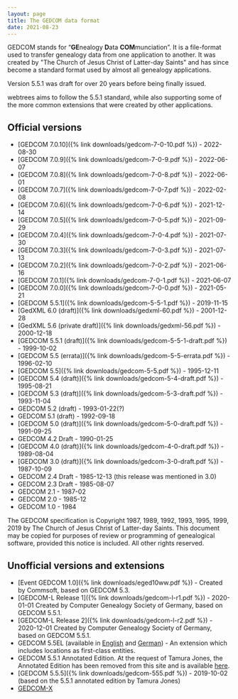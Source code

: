```yaml
---
layout: page
title: The GEDCOM data format
date: 2021-08-23
---
```


GEDCOM stands for “**GE**nealogy **D**ata **COM**munciation”. It is a file-format used to transfer genealogy data from one application to another.  It was created by "The Church of Jesus Christ of Latter-day Saints" and has since become a standard format used by almost all genealogy applications.

Version 5.5.1 was draft for over 20 years before being finally issued.

webtrees aims to follow the 5.5.1 standard, while also supporting some
of the more common extensions that were created by other applications.

## Official versions

* [GEDCOM 7.0.10]({% link downloads/gedcom-7-0-10.pdf %}) - 2022-08-30
* [GEDCOM 7.0.9]({% link downloads/gedcom-7-0-9.pdf %}) - 2022-06-07
* [GEDCOM 7.0.8]({% link downloads/gedcom-7-0-8.pdf %}) - 2022-06-01
* [GEDCOM 7.0.7]({% link downloads/gedcom-7-0-7.pdf %}) - 2022-02-08
* [GEDCOM 7.0.6]({% link downloads/gedcom-7-0-6.pdf %}) - 2021-12-14
* [GEDCOM 7.0.5]({% link downloads/gedcom-7-0-5.pdf %}) - 2021-09-29
* [GEDCOM 7.0.4]({% link downloads/gedcom-7-0-4.pdf %}) - 2021-07-30
* [GEDCOM 7.0.3]({% link downloads/gedcom-7-0-3.pdf %}) - 2021-07-13
* [GEDCOM 7.0.2]({% link downloads/gedcom-7-0-2.pdf %}) - 2021-06-16
* [GEDCOM 7.0.1]({% link downloads/gedcom-7-0-1.pdf %}) - 2021-06-07
* [GEDCOM 7.0.0]({% link downloads/gedcom-7-0-0.pdf %}) - 2021-05-21
* [GEDCOM 5.5.1]({% link downloads/gedcom-5-5-1.pdf %}) - 2019-11-15
* [GedXML 6.0 (draft)]({% link downloads/gedxml-60.pdf %}) - 2001-12-28
* [GedXML 5.6 (private draft)]({% link downloads/gedxml-56.pdf %}) - 2000-12-18
* [GEDCOM 5.5.1 (draft)]({% link downloads/gedcom-5-5-1-draft.pdf %}) - 1999-10-02
* [GEDCOM 5.5 (errata)]({% link downloads/gedcom-5-5-errata.pdf %}) - 1996-02-10
* [GEDCOM 5.5]({% link downloads/gedcom-5-5.pdf %}) - 1995-12-11
* [GEDCOM 5.4 (draft)]({% link downloads/gedcom-5-4-draft.pdf %}) - 1995-08-21
* [GEDCOM 5.3 (draft)]({% link downloads/gedcom-5-3-draft.pdf %}) - 1993-11-04
* GEDCOM 5.2 (draft) - 1993-01-22(?)
* GEDCOM 5.1 (draft) - 1992-09-18
* [GEDCOM 5.0 (draft)]({% link downloads/gedcom-5-0-draft.pdf %}) - 1991-09-25
* GEDCOM 4.2 Draft - 1990-01-25
* [GEDCOM 4.0 (draft)]({% link downloads/gedcom-4-0-draft.pdf %}) - 1989-08-04
* [GEDCOM 3.0 (draft)]({% link downloads/gedcom-3-0-draft.pdf %}) - 1987-10-09
* GEDCOM 2.4 Draft - 1985-12-13 (this release was mentioned in 3.0)
* GEDCOM 2.3 Draft - 1985-08-07
* GEDCOM 2.1 - 1987-02
* GEDCOM 2.0 - 1985-12
* GEDCOM 1.0 - 1984

The GEDCOM specification is Copyright 1987, 1989, 1992, 1993, 1995, 1999, 2019 by The Church of Jesus Christ of Latter-day Saints. This document may be copied for purposes of review or programming of genealogical software, provided this notice is included. All other rights reserved.

## Unofficial versions and extensions

* [Event GEDCOM 1.0]({% link downloads/eged10ww.pdf %}) - Created by Commsoft, based on GEDCOM 5.3.
* [GEDCOM-L Release 1]({% link downloads/gedcom-l-r1.pdf %}) - 2020-01-01 Created by Computer Genealogy Society of Germany, based on GEDCOM 5.5.1.
* [GEDCOM-L Release 2]({% link downloads/gedcom-l-r2.pdf %}) - 2020-12-01 Created by Computer Genealogy Society of Germany, based on GEDCOM 5.5.1.
* GEDCOM 5.5EL (available in [English](http://wiki-en.genealogy.net/Gedcom_5.5EL) and [German](http://wiki.genealogy.net/Gedcom_5.5EL)) - An extension which includes locations as first-class entities.
* GEDCOM 5.5.1 Annotated Edition. At the request of Tamura Jones, the Annotated Edition has been removed from this site and is available [here](https://www.tamurajones.net/GEDCOM551AnnotatedEdition.xhtml).
* [GEDCOM 5.5.5]({% link downloads/gedcom-555.pdf %}) - 2019-10-02 (based on the 5.5.1 annotated edition by Tamura Jones)
* [GEDCOM-X](http://www.gedcomx.org)
